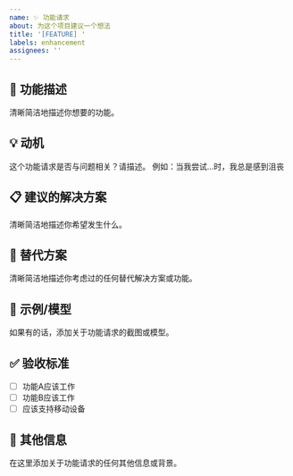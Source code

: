 ```yaml
---
name: ✨ 功能请求
about: 为这个项目建议一个想法
title: '[FEATURE] '
labels: enhancement
assignees: ''
---
```


## 🚀 功能描述
清晰简洁地描述你想要的功能。

## 💡 动机
这个功能请求是否与问题相关？请描述。
例如：当我尝试...时，我总是感到沮丧

## 📋 建议的解决方案
清晰简洁地描述你希望发生什么。

## 🔄 替代方案
清晰简洁地描述你考虑过的任何替代解决方案或功能。

## 📸 示例/模型
如果有的话，添加关于功能请求的截图或模型。

## ✅ 验收标准
- [ ] 功能A应该工作
- [ ] 功能B应该工作
- [ ] 应该支持移动设备

## 📝 其他信息
在这里添加关于功能请求的任何其他信息或背景。